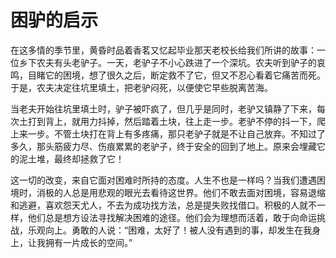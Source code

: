 # 困驴的启示

在这多情的季节里，黄昏时品着香茗又忆起毕业那天老校长给我们所讲的故事：一位乡下农夫有头老驴子。一天，老驴子不小心跌进了一个深坑。农夫听到驴子的哀鸣，目睹它的困境，想了很久之后，断定救不了它，但又不忍心看着它痛苦而死。于是，农夫决定往坑里填土，把老驴闷死，以便使它早些脱离苦海。 

当老夫开始往坑里填土时，驴子被吓疯了，但几乎是同时，老驴又镇静了下来，每次土打到背上，就用力抖掉，然后踏着土块，往上走一步。老驴不停的抖一下，爬上来一步。不管土块打在背上有多疼痛，那只老驴子就是不让自己放弃。不知过了多久，那头筋疲力尽、伤痕累累的老驴子，终于安全的回到了地上。原来会埋藏它的泥土堆，最终却拯救了它！ 

这一切的改变，来自它面对困难时所持的态度。人生不也是一样吗？当我们遭遇困境时，消极的人总是用悲观的眼光去看待这世界。他们不敢去面对困境，容易退缩和逃避，喜欢怨天尤人，不去为成功找方法，总是提失败找借口。积极的人就不一样，他们总是想方设法寻找解决困难的途径。他们会为理想而活着，敢于向命运挑战，乐观向上。勇敢的人说：“困难，太好了！被人没有遇到的事，却发生在我身上，让我拥有一片成长的空间。”
 